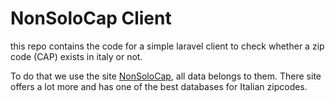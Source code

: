 # NonSoloCap Client

this repo contains the code for a simple laravel client to check whether a zip code (CAP) exists in italy or not.

To do that we use the site [NonSoloCap](https://www.nonsolocap.it/), all data belongs to them. There site offers a lot more and has one of the best databases for Italian zipcodes.
